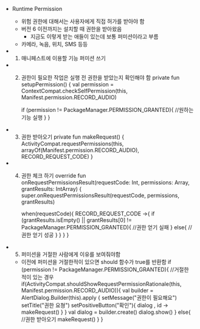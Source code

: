 - Runtime Permission
	- 위험 권한에 대해서는 사용자에게 직접 허가를 받아야 함
	- 버전 6 이전까지는 설치할 때 권한을 받아왔음
		- 지금도 이렇게 받는 애들이 있는데 보통 퍼미션이라고 부름
	- 카메라, 녹음, 위치, SMS 등등 

- 1. 매니페스트에 이용할 기능 퍼미션 쓰기

- 2. 권한이 필요한 작업은 실행 전 권한을 받았는지 확인해야 함
private fun setupPermission() {
        val permission = ContextCompat.checkSelfPermission(this, Manifest.permission.RECORD_AUDIO)
        
        if (permission != PackageManager.PERMISSION_GRANTED){
            //원하는 기능 실행
        }
    }

- 3. 권한 받아오기
private fun makeRequest() {
        ActivityCompat.requestPermissions(this, arrayOf(Manifest.permission.RECORD_AUDIO), RECORD_REQUEST_CODE)
    }

- 4. 권한 체크 하기
override fun onRequestPermissionsResult(requestCode: Int, permissions: Array<out String>, grantResults: IntArray) {
        super.onRequestPermissionsResult(requestCode, permissions, grantResults)
        
        when(requestCode){
            RECORD_REQUEST_CODE ->{
                if (grantResults.isEmpty() || grantResults[0] != PackageManager.PERMISSION_GRANTED){
                    //권한 얻기 실패
                } else{
                    //권한 얻기 성공
                }
            }
        }
    }

- 5. 퍼미션을 거절한 사람에게 이유를 보여줘야함
	- 이전에 퍼미션을 거절한적이 있으면 should 함수가 true를 반환함
if (permission != PackageManager.PERMISSION_GRANTED){
            //거절한 적이 있는 경우
            if(ActivityCompat.shouldShowRequestPermissionRationale(this, Manifest.permission.RECORD_AUDIO)){
                val builder = AlertDialog.Builder(this).apply {
                    setMessage("권한이 필요해요")
                    setTitle("권한 요쳥")
                    setPositiveButton("확인"){ dialog , id ->
                        makeRequest()
                    }
                }
                val dialog = builder.create()
                dialog.show()
            }
            else{
                //권한 받아오기
                makeRequest()
            }
        }
